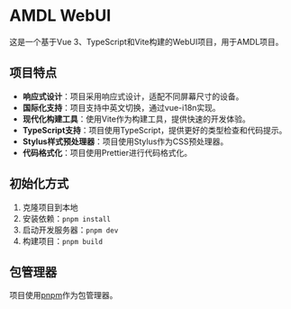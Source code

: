 # AMDL WebUI

这是一个基于Vue 3、TypeScript和Vite构建的WebUI项目，用于AMDL项目。

## 项目特点

- **响应式设计**：项目采用响应式设计，适配不同屏幕尺寸的设备。
- **国际化支持**：项目支持中英文切换，通过vue-i18n实现。
- **现代化构建工具**：使用Vite作为构建工具，提供快速的开发体验。
- **TypeScript支持**：项目使用TypeScript，提供更好的类型检查和代码提示。
- **Stylus样式预处理器**：项目使用Stylus作为CSS预处理器。
- **代码格式化**：项目使用Prettier进行代码格式化。

## 初始化方式

1. 克隆项目到本地
2. 安装依赖：`pnpm install`
3. 启动开发服务器：`pnpm dev`
4. 构建项目：`pnpm build`

## 包管理器

项目使用[pnpm](https://pnpm.io/)作为包管理器。
